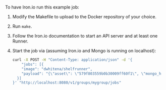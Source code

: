 To have Iron.io run this example job:

1. Modify the Makefile to upload to the Docker repository of your choice.
2. Run `make`.
3. Follow the Iron.io documentation to start an API server and at least one Runner.
4. Start the job via (assuming Iron.io and Mongo is running on localhost):

    ```sh
    curl -X POST -H "Content-Type: application/json" -d '{
        "jobs": [{
        "image": "dwhitena/shelfrunner",
        "payload": "{\"asset\": \"579f803559b0b30009ff60f1\", \"mongo_host\": \"localhost\"}"
      }]
    }' "http://localhost:8080/v1/groups/mygroup/jobs"
```
